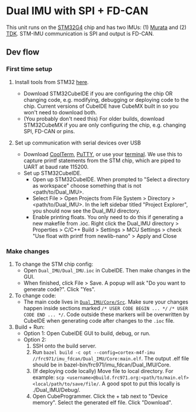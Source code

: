 # Dual IMU with SPI + FD-CAN

This unit runs on the [STM32G4](https://www.st.com/resource/en/datasheet/stm32g473cb.pdf) chip and has two IMUs: (1) [Murata](https://sensorsandpower.angst-pfister.com/fileadmin/products/datasheets/191/SCHA63T-K03-rev3_1640-21648-0029-E-1121.pdf) and (2) [TDK](https://invensense.tdk.com/wp-content/uploads/2021/11/DS-000409-IAM-20680HP-v1.2-Typ.pdf). STM-IMU communication is SPI and output is FD-CAN. 

## Dev flow
### First time setup
1) Install tools from STM32 [here](https://www.google.com/url?q=https://wiki.st.com/stm32mcu/wiki/STM32StepByStep:Step1_Tools_installation&sa=D&source=docs&ust=1703379897873265&usg=AOvVaw3_c3vA3EHbkvutsGrSWoX8). 
    * Download STM32CubeIDE if you are configuring the chip OR changing code, e.g. modifying, debugging or deploying code to the chip. Current versions of CubeIDE have CubeMX built in so you won't need to download both. 
    * (You probably don't need this) For older builds, download STM32CubeMX if you are only configuring the chip, e.g. changing SPI, FD-CAN or pins.

2) Set up communication with serial devices over USB
    * Download [CoolTerm](https://coolterm.en.lo4d.com/windows), [PuTTY](https://pbxbook.com/voip/sputty.html), or use your [terminal](https://pbxbook.com/other/mac-tty.html). We use this to capture printf statements from the STM chip, which are piped to UART at baud rate 115200. 
    * Set up STM32CubeIDE.
        * Open up STM32CubeIDE. When prompted to "Select a directory as workspace" choose something that is not <path/to/Dual_IMU>.
        * Select File > Open Projects from File System > Directory > <path/to/Dual_IMU>. In the left sidebar titled "Project Explorer", you should now see the Dual_IMU directory. 
        * Enable printing floats. You only need to do this if generating a new makefile from .ioc. Right click the Dual_IMU directory > Properties > C/C++ Build > Settings > MCU Settings > check "Use float with printf from newlib-nano" > Apply and Close

### Make changes
1) To change the STM chip config:
    * Open `Dual_IMU/Dual_IMU.ioc` in CubeIDE. Then make changes in the GUI. 
    * When finished, click File > Save. A popup will ask "Do you want to generate code?". Click "Yes". 
2)  To change code:
    * The main code lives in [`Dual_IMU/Core/Src`](/Dual_IMU/Core/Src/). Make sure your changes happen inside sections marked `/* USER CODE BEGIN ... */` `/* USER CODE END ... */`. Code outside these markers will be overwritten by CubeIDE when generating code after changes to the `.ioc` file.
3) Build + Run:
    * Option 1: Open CubeIDE GUI to build, debug, or run.
    * Option 2: 
        1) SSH onto the build server. 
        2) Run `bazel build -c opt --config=cortex-m4f-imu //frc971/imu_fdcan/Dual_IMU/Core:main.elf`. The output .elf file should be in bazel-bin/frc971/imu_fdcan/Dual_IMU/Core.
        3) (If deploying code locally) Move file to local directory. For example: `scp <username>@build.frc971.org:<path/to/main.elf> <local/path/to/save/file/`. A good spot to put this locally is ./Dual_IMU/Debug/.
        3) Open CubeProgrammer. Click the + tab next to "Device memory". Select the generated elf file. Click "Download".